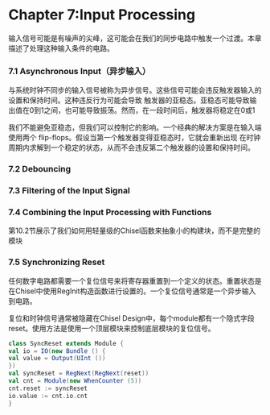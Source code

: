 # Chapter 7:Input Processing

输入信号可能是有噪声的尖峰，这可能会在我们的同步电路中触发一个过渡。本章描述了处理这种输入条件的电路。

### 7.1 Asynchronous Input（异步输入）

与系统时钟不同步的输入信号被称为异步信号。这些信号可能会违反触发器输入的设置和保持时间。这种违反行为可能会导致 触发器的亚稳态。亚稳态可能导致输出值在0到1之间，也可能导致振荡。然而，在一段时间后，触发器将稳定在0或1

我们不能避免亚稳态，但我们可以控制它的影响。一个经典的解决方案是在输入端使用两个 flip-flops。假设当第一个触发器变得亚稳态时，它就会重新出现 在时钟周期内求解到一个稳定的状态，从而不会违反第二个触发器的设置和保持时间。



### 7.2 Debouncing



### 7.3 Filtering of the Input Signal



### 7.4 Combining the Input Processing with Functions

第10.2节展示了我们如何用轻量级的Chisel函数来抽象小的构建块，而不是完整的模块

### 7.5 Synchronizing Reset

任何数字电路都需要一个复位信号来将寄存器重置到一个定义的状态。重置状态是在Chisel中使用RegInit构造函数进行设置的。一个复位信号通常是一个异步输入到电路。

复位和时钟信号通常被隐藏在Chisel Design中，每个module都有一个隐式字段reset。使用方法是使用一个顶层模块来控制底层模块的复位信号。

```scala
class SyncReset extends Module {
val io = IO(new Bundle () {
val value = Output(UInt ())
})
val syncReset = RegNext(RegNext(reset))
val cnt = Module(new WhenCounter (5))
cnt.reset := syncReset
io.value := cnt.io.cnt
}

```

